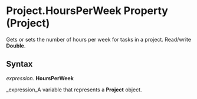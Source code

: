 
# Project.HoursPerWeek Property (Project)

Gets or sets the number of hours per week for tasks in a project. Read/write  **Double**.


## Syntax

 _expression_. **HoursPerWeek**

 _expression_A variable that represents a  **Project** object.

